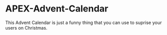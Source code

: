 # APEX-Advent-Calendar
This Advent Calendar is just a funny thing that you can use to suprise your users on Christmas.
